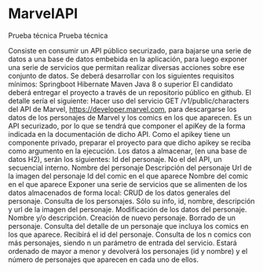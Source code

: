 # MarvelAPI
Prueba técnica
Prueba técnica

Consiste en consumir un API público securizado, para bajarse una serie de datos a una base de datos embebida en la aplicación, para luego exponer una serie de servicios que permitan realizar diversas acciones sobre ese conjunto de datos.
Se deberá desarrollar con los siguientes requisitos mínimos:
Springboot
Hibernate
Maven
Java 8 o superior
El candidato deberá entregar el proyecto a través de un repositorio público en github.
El detalle sería el siguiente:
Hacer uso del servicio GET /v1/public/characters del API de Marvel, https://developer.marvel.com, para descargarse los datos de los personajes de Marvel y los comics en los que aparecen. Es un API securizado, por lo que se tendrá que componer el apiKey de la forma indicada en la documentación de dicho API. Como el apikey tiene un componente privado, preparar el proyecto para que dicho apikey se reciba como argumento en la ejecución.
Los datos a almacenar, (en una base de datos H2), serán los siguientes:
Id del personaje. No el del API, un secuencial interno.
Nombre del personaje
Descripción del personaje
Url de la imagen del personaje
Id del comic en el que aparece
Nombre del comic en el que aparece
Exponer una serie de servicios que se alimenten de los datos almacenados de forma local:
CRUD de los datos generales del personaje. 
Consulta de los personajes. Sólo su info, id, nombre, descripción y url de la imagen del personaje.
Modificación de los datos del personaje. Nombre y/o descripción.
Creación de nuevo personaje.
Borrado de un personaje. 
Consulta del detalle de un personaje que incluya los comics en los que aparece. Recibirá el id del personaje.
Consulta de los n comics con más personajes, siendo n un parámetro de entrada del servicio. Estará ordenado de mayor a menor y devolverá los personajes (id y nombre) y el número de personajes que aparecen en cada uno de ellos.
